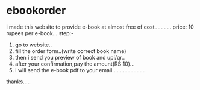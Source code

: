 # ebookorder
i made this website to provide e-book at almost free of cost...........
price: 10 rupees per e-book...
step:-
1. go to website..
2. fill the order form..(write correct book name)
3. then i send you preview of book and upi/qr..
4. after your confirmation,pay the amount(RS 10)...
5. i will send the e-book pdf to your email......................

thanks.....
